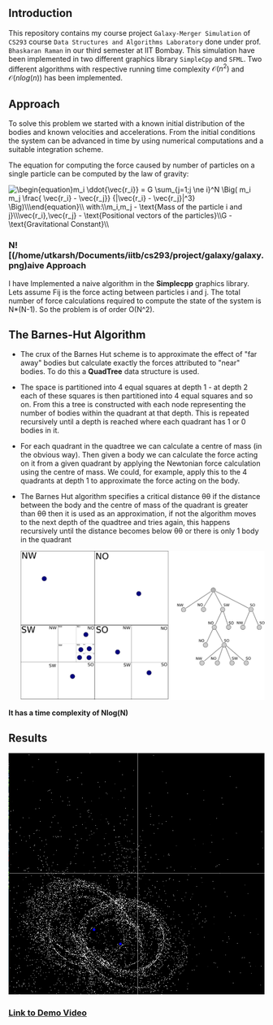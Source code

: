## Introduction

This repository contains my course project `Galaxy-Merger Simulation` of `CS293` course `Data Structures and Algorithms Laboratory`  done under prof. `Bhaskaran Raman` in our third semester at IIT Bombay. This simulation have been implemented in two different graphics library `SimpleCpp` and `SFML`. Two different algorithms with respective running time complexity $\mathcal{O}(n^2)$  and $\mathcal{O}(nlog(n))$ has been implemented.

## Approach

To solve this problem we started with a known initial distribution of the bodies and known velocities and accelerations. From the initial conditions the system can be advanced in time by using numerical computations and a suitable integration scheme. 

The equation for computing the force caused by number of particles on a single particle can be computed by the law of gravity: 

<img src="https://latex.codecogs.com/svg.image?\begin{equation}m_i&space;\ddot{\vec{r_i}}&space;=&space;G&space;\sum_{j=1;j&space;\ne&space;i}^N&space;\Big(&space;m_i&space;m_j&space;\frac{&space;\vec{r_i}&space;-&space;\vec{r_j}}&space;{|\vec{r_i}&space;-&space;\vec{r_j}|^3}&space;\Big)\\\end{equation}\\&space;with:\\m_i,m_j&space;-&space;\text{Mass&space;of&space;the&space;particle&space;i&space;and&space;j}\\\vec{r_i},\vec{r_j}&space;-&space;\text{Positional&space;vectors&space;of&space;the&space;particles}\\G&space;-&space;\text{Gravitational&space;Constant}\\" title="\begin{equation}m_i \ddot{\vec{r_i}} = G \sum_{j=1;j \ne i}^N \Big( m_i m_j \frac{ \vec{r_i} - \vec{r_j}} {|\vec{r_i} - \vec{r_j}|^3} \Big)\\\end{equation}\\ with:\\m_i,m_j - \text{Mass of the particle i and j}\\\vec{r_i},\vec{r_j} - \text{Positional vectors of the particles}\\G - \text{Gravitational Constant}\\" />

### N![(/home/utkarsh/Documents/iitb/cs293/project/galaxy/galaxy.png)aive Approach

I have Implemented a naive algorithm in the **Simplecpp** graphics library. Lets assume Fij is the force acting between particles i and  j. The total number of force calculations required to compute the state  of the system is N*(N-1). So the problem is of order O(N^2).

## The Barnes-Hut Algorithm

* The crux of the Barnes Hut scheme is to approximate the effect of "far  away" bodies but calculate exactly the forces attributed to "near"  bodies. To do this a **QuadTree** data structure is used. 

* The space is partitioned into 4 equal squares at depth 1  \- at depth 2 each of these squares is then partitioned into 4 equal squares and so on.  From this a tree is constructed with each node representing the number of bodies within the quadrant at that depth. This is repeated recursively until a depth is reached where each quadrant has 1 or 0 bodies in it. 

* For each quadrant in the quadtree we can calculate a centre of mass (in  the obvious way). Then given a body we can calculate the force acting on it from a given quadrant by applying the Newtonian force calculation  using the centre of mass. We could, for example, apply this to the 4  quadrants at depth 1 to approximate the force acting on the body.  

* The Barnes Hut algorithm specifies a critical distance θθ if the distance between the body and the centre of mass of the quadrant is greater than θθ then it is used as an approximation, if not the algorithm moves to the  next depth of the quadtree and tries again, this happens recursively  until the distance becomes below θθ or there is only 1 body in the quadrant 

  ![bh_tree](./bh_tree.svg)

**It has a time complexity of Nlog(N)**

## Results

![galaxy](galaxy.png)

### [Link to Demo Video](https://drive.google.com/file/d/1TMJ-ny1K-zSIebrjW1ESVEEKc1jqBJG2/view?usp=sharing) 

